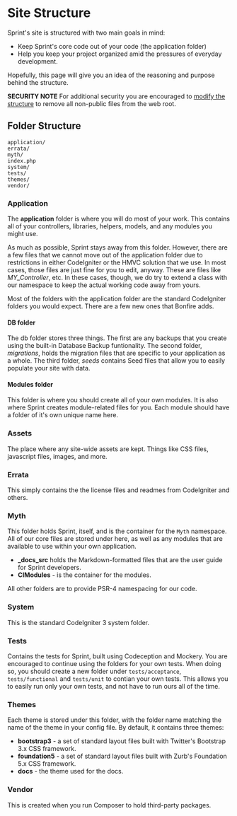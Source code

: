 # Site Structure

Sprint's site is structured with two main goals in mind:

- Keep Sprint's core code out of your code (the application folder)
- Help you keep your project organized amid the pressures of everyday development.

Hopefully, this page will give you an idea of the reasoning and purpose behind the structure.

**SECURITY NOTE** For additional security you are encouraged to [modify the structure](security#structure) to remove all non-public files from the web root.

## Folder Structure

    application/
    errata/
    myth/
    index.php
    system/
    tests/
    themes/
    vendor/


### Application

The __application__ folder is where you will do most of your work. This contains all of your controllers, libraries, helpers, models, and any modules you might use.

As much as possible, Sprint stays away from this folder. However, there are a few files that we cannot move out of the application folder due to restrictions in either CodeIgniter or the HMVC solution that we use. In most cases, those files are just fine for you to edit, anyway. These are files like *MY_Controller*, etc. In these cases, though, we do try to extend a class with our namespace to keep the actual working code away from yours.

Most of the folders with the application folder are the standard CodeIgniter folders you would expect. There are a few new ones that Bonfire adds.


#### DB folder

The db folder stores three things. The first are any backups that you create using the built-in Database Backup funtionality. The second folder, *migrations*, holds the migration files that are specific to your application as a whole. The third folder, *seeds* contains Seed files that allow you to easily populate your site with data.

#### Modules folder

This folder is where you should create all of your own modules. It is also where Sprint creates module-related files for you. Each module should have a folder of it's own unique name here.


### Assets
The place where any site-wide assets are kept. Things like CSS files, javascript files, images, and more.

### Errata
This simply contains the the license files and readmes from CodeIgniter and others.

### Myth

This folder holds Sprint, itself, and is the container for the `Myth` namespace. All of our core files are stored under here, as well as any modules that are available to use within your own application. 

- **_docs_src** holds the Markdown-formatted files that are the user guide for Sprint developers.
- **CIModules** - is the container for the modules. 

All other folders are to provide PSR-4 namespacing for our code.

### System
This is the standard CodeIgniter 3 system folder.

### Tests
Contains the tests for Sprint, built using Codeception and Mockery. You are encouraged to continue using the folders for your own tests. When doing so, you should create a new folder under `tests/acceptance`, `tests/functional` and `tests/unit` to contian your own tests. This allows you to easily run only your own tests, and not have to run ours all of the time. 

### Themes
Each theme is stored under this folder, with the folder name matching the name of the theme in your config file. By default, it contains three themes:

- **bootstrap3** - a set of standard layout files built with Twitter's Bootstrap 3.x CSS framework. 
- **foundation5** - a set of standard layout files built with Zurb's Foundation 5.x CSS framework. 
- **docs** - the theme used for the docs.

### Vendor
This is created when you run Composer to hold third-party packages.  
